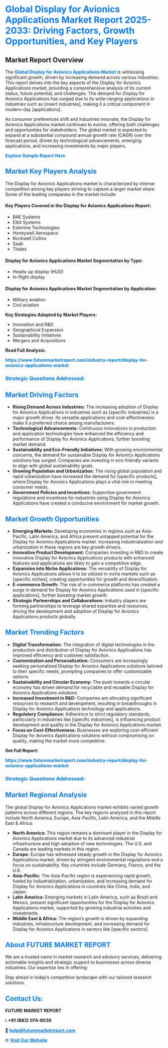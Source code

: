 <h1 style="color: #007BFF;">Global Display for Avionics Applications Market Report 2025-2033: Driving Factors, Growth Opportunities, and Key Players</h1>

<section id="overview">
<h2>Market Report Overview</h2>
<p>The <a href="https://www.futuremarketreport.com/industry-report/display-for-avionics-applications-market" style="color: #007BFF; text-decoration: none;"><strong>Global Display for Avionics Applications Market</strong></a> is witnessing significant growth, driven by increasing demand across various industries. This report delves into the key aspects of the Display for Avionics Applications market, providing a comprehensive analysis of its current status, future potential, and challenges. The demand for Display for Avionics Applications has surged due to its wide-ranging applications in industries such as [insert industries], making it a critical component in modern-day [applications].</p>
<p>As consumer preferences shift and industries innovate, the Display for Avionics Applications market continues to evolve, offering both challenges and opportunities for stakeholders. The global market is expected to expand at a substantial compound annual growth rate (CAGR) over the forecast period, driven by technological advancements, emerging applications, and increasing investments by major players.</p>
</section>

<section id="overview">
<p><a href="https://www.futuremarketreport.com/request-sample/reportId=56791" style="color: #007BFF; text-decoration: none;"><strong>Explore Sample Report Here</strong></a></p>
</section>

<section id="key-players">
<h2 style="color: #007BFF;">Market Key Players Analysis</h2>
<p>The Display for Avionics Applications market is characterized by intense competition among key players striving to capture a larger market share. Some of the leading companies in the market include:</p>
<h4>Key Players Covered in the Display for Avionics Applications Report:</h4>
<ul><li>BAE Systems</li><li>Elbit Systems</li><li>Esterline Technologies</li><li>Honeywell Aerospace</li><li>Rockwell Collins</li><li>Saab</li><li>Thales</li></ul>
<h4>Display for Avionics Applications Market Segmentation by Type:</h4>
<ul><li>Heads-up display (HUD)</li><li>In-flight display</li></ul>

<h4>Display for Avionics Applications Market Segmentation by Application:</h4>
<ul><li>Military aviation</li><li>Civil aviation</li></ul>
<p><strong>Key Strategies Adopted by Market Players:</strong></p>
<ul>
<li>Innovation and R&D</li>
<li>Geographical Expansion</li>
<li>Sustainability Initiatives</li>
<li>Mergers and Acquisitions</li>
</ul>
</section>

<section>
<p><strong>Read Full Analysis: </strong></p><a href="https://www.futuremarketreport.com/industry-report/display-for-avionics-applications-market" style="color: #007BFF; text-decoration: none;"><strong>https://www.futuremarketreport.com/industry-report/display-for-avionics-applications-market</strong></a>
<h3 style="color: #007BFF;">Strategic Questions Addressed:</h3>
</section>

<section id="driving-factors">
<h2 style="color: #007BFF;">Market Driving Factors</h2>
<ul>
<li><strong>Rising Demand Across Industries:</strong> The increasing adoption of Display for Avionics Applications in industries such as [specific industries] is a major growth driver. Its versatile applications and cost-effectiveness make it a preferred choice among manufacturers.</li>
<li><strong>Technological Advancements:</strong> Continuous innovations in production and application technologies have enhanced the efficiency and performance of Display for Avionics Applications, further boosting market demand.</li>
<li><strong>Sustainability and Eco-Friendly Initiatives:</strong> With growing environmental concerns, the demand for sustainable Display for Avionics Applications solutions has surged. Companies are investing in eco-friendly variants to align with global sustainability goals.</li>
<li><strong>Growing Population and Urbanization:</strong> The rising global population and rapid urbanization have increased the demand for [specific products], where Display for Avionics Applications plays a vital role in meeting consumer needs.</li>
<li><strong>Government Policies and Incentives:</strong> Supportive government regulations and incentives for industries using Display for Avionics Applications have created a conducive environment for market growth.</li>
</ul>
</section>

<section id="growth-opportunities">
<h2 style="color: #007BFF;">Market Growth Opportunities</h2>
<ul>
<li><strong>Emerging Markets:</strong> Developing economies in regions such as Asia-Pacific, Latin America, and Africa present untapped potential for the Display for Avionics Applications market. Increasing industrialization and urbanization in these regions are key growth drivers.</li>
<li><strong>Innovative Product Development:</strong> Companies investing in R&D to create innovative Display for Avionics Applications products with enhanced features and applications are likely to gain a competitive edge.</li>
<li><strong>Expansion into Niche Applications:</strong> The versatility of Display for Avionics Applications allows it to be utilized in niche markets such as [specific niches], creating opportunities for growth and diversification.</li>
<li><strong>E-commerce Growth:</strong> The rise of e-commerce platforms has created a surge in demand for Display for Avionics Applications used in [specific applications], further boosting market growth.</li>
<li><strong>Strategic Partnerships and Collaborations:</strong> Industry players are forming partnerships to leverage shared expertise and resources, driving the development and adoption of Display for Avionics Applications products globally.</li>
</ul>
</section>

<section id="trending-factors">
<h2 style="color: #007BFF;">Market Trending Factors</h2>
<ul>
<li><strong>Digital Transformation:</strong> The integration of digital technologies in the production and distribution of Display for Avionics Applications has improved efficiency and customer satisfaction.</li>
<li><strong>Customization and Personalization:</strong> Consumers are increasingly seeking personalized Display for Avionics Applications solutions tailored to their specific needs, prompting companies to offer customizable options.</li>
<li><strong>Sustainability and Circular Economy:</strong> The push towards a circular economy has driven demand for recyclable and reusable Display for Avionics Applications solutions.</li>
<li><strong>Increased Investment in R&D:</strong> Companies are allocating significant resources to research and development, resulting in breakthroughs in Display for Avionics Applications technology and applications.</li>
<li><strong>Regulatory Compliance:</strong> Adherence to strict regulatory standards, particularly in industries like [specific industries], is influencing product development and quality in the Display for Avionics Applications market.</li>
<li><strong>Focus on Cost-Effectiveness:</strong> Businesses are exploring cost-efficient Display for Avionics Applications solutions without compromising on quality, making the market more competitive.</li>
</ul>
</section>

<section>
<p><strong>Get Full Report: </strong></p><a href="https://www.futuremarketreport.com/industry-report/display-for-avionics-applications-market" style="color: #007BFF; text-decoration: none;"><strong>https://www.futuremarketreport.com/industry-report/display-for-avionics-applications-market</strong></a>
<h3 style="color: #007BFF;">Strategic Questions Addressed:</h3>
</section>


<section id="regional-analysis">
<h2 style="color: #007BFF;">Market Regional Analysis</h2>
<p>The global Display for Avionics Applications market exhibits varied growth patterns across different regions. The key regions analyzed in this report include North America, Europe, Asia-Pacific, Latin America, and the Middle East & Africa:</p>
<ul>
<li><strong>North America:</strong> This region remains a dominant player in the Display for Avionics Applications market due to its advanced industrial infrastructure and high adoption of new technologies. The U.S. and Canada are leading markets in this region.</li>
<li><strong>Europe:</strong> Europe has witnessed steady growth in the Display for Avionics Applications market, driven by stringent environmental regulations and a focus on sustainability. Key countries include Germany, France, and the U.K.</li>
<li><strong>Asia-Pacific:</strong> The Asia-Pacific region is experiencing rapid growth, fueled by industrialization, urbanization, and increasing demand for Display for Avionics Applications in countries like China, India, and Japan.</li>
<li><strong>Latin America:</strong> Emerging markets in Latin America, such as Brazil and Mexico, present significant opportunities for the Display for Avionics Applications market, supported by growing industrial activities and investments.</li>
<li><strong>Middle East & Africa:</strong> The region’s growth is driven by expanding industries, infrastructure development, and increasing demand for Display for Avionics Applications in sectors like [specific sectors].</li>
</ul>
</section>

<footer>
<h2 style="color: #007BFF;">About FUTURE MARKET REPORT</h2>
<p>We are a trusted name in market research and advisory services, delivering actionable insights and strategic support to businesses across diverse industries. Our expertise lies in offering:</p>

<p>Stay ahead in today’s competitive landscape with our tailored research solutions.</p>

<h2 style="color: #007BFF;">Contact Us:</h2>
<p><strong>FUTURE MARKET REPORT</strong></p>
<p>📞 <strong>+91 (883) 074-8030</strong></p>
<p>📧 <strong><a href="mailto:help@futuremarketreport.com" style="color: #007BFF;">help@futuremarketreport.com</a></strong></p>
<p>🌐 <strong><a href="https://www.futuremarketreport.com/" style="color: #007BFF;">Visit Our Website</a></strong></p>
</footer>